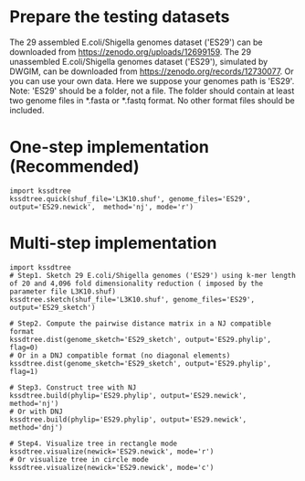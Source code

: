 # Prepare the testing datasets 
The 29 assembled E.coli/Shigella genomes dataset ('ES29') can be downloaded from https://zenodo.org/uploads/12699159.
The 29 unassembled E.coli/Shigella genomes dataset ('ES29'), simulated by DWGIM, can be downloaded from https://zenodo.org/records/12730077.
Or you can use your own data. Here we suppose your genomes path is 'ES29'. 
Note: 'ES29' should be a folder, not a file. The folder should contain at least two genome files in *.fasta or *.fastq format. No other format files should be included.  

# One-step implementation (Recommended)
```
import kssdtree
kssdtree.quick(shuf_file='L3K10.shuf', genome_files='ES29', output='ES29.newick',  method='nj', mode='r')
```

# Multi-step implementation
```
import kssdtree
# Step1. Sketch 29 E.coli/Shigella genomes ('ES29') using k-mer length of 20 and 4,096 fold dimensionality reduction ( imposed by the parameter file L3K10.shuf)
kssdtree.sketch(shuf_file='L3K10.shuf', genome_files='ES29', output='ES29_sketch')

# Step2. Compute the pairwise distance matrix in a NJ compatible format
kssdtree.dist(genome_sketch='ES29_sketch', output='ES29.phylip', flag=0)
# Or in a DNJ compatible format (no diagonal elements)
kssdtree.dist(genome_sketch='ES29_sketch', output='ES29.phylip', flag=1)

# Step3. Construct tree with NJ
kssdtree.build(phylip='ES29.phylip', output='ES29.newick', method='nj')
# Or with DNJ
kssdtree.build(phylip='ES29.phylip', output='ES29.newick', method='dnj')

# Step4. Visualize tree in rectangle mode
kssdtree.visualize(newick='ES29.newick', mode='r')
# Or visualize tree in circle mode
kssdtree.visualize(newick='ES29.newick', mode='c')
```